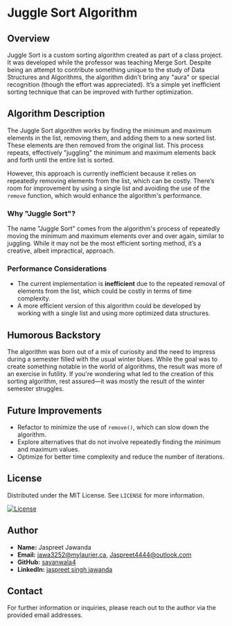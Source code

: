 # Juggle Sort Algorithm

## Overview
Juggle Sort is a custom sorting algorithm created as part of a class project. It was developed while the professor was teaching Merge Sort. Despite being an attempt to contribute something unique to the study of Data Structures and Algorithms, the algorithm didn't bring any "aura" or special recognition (though the effort was appreciated). It’s a simple yet inefficient sorting technique that can be improved with further optimization.

## Algorithm Description
The Juggle Sort algorithm works by finding the minimum and maximum elements in the list, removing them, and adding them to a new sorted list. These elements are then removed from the original list. This process repeats, effectively "juggling" the minimum and maximum elements back and forth until the entire list is sorted.

However, this approach is currently inefficient because it relies on repeatedly removing elements from the list, which can be costly. There’s room for improvement by using a single list and avoiding the use of the `remove` function, which would enhance the algorithm's performance.

### Why "Juggle Sort"?
The name "Juggle Sort" comes from the algorithm's process of repeatedly moving the minimum and maximum elements over and over again, similar to juggling. While it may not be the most efficient sorting method, it’s a creative, albeit impractical, approach.

### Performance Considerations
- The current implementation is **inefficient** due to the repeated removal of elements from the list, which could be costly in terms of time complexity.
- A more efficient version of this algorithm could be developed by working with a single list and using more optimized data structures.

## Humorous Backstory
The algorithm was born out of a mix of curiosity and the need to impress during a semester filled with the usual winter blues. While the goal was to create something notable in the world of algorithms, the result was more of an exercise in futility. If you're wondering what led to the creation of this sorting algorithm, rest assured—it was mostly the result of the winter semester struggles.

## Future Improvements
- Refactor to minimize the use of `remove()`, which can slow down the algorithm.
- Explore alternatives that do not involve repeatedly finding the minimum and maximum values.
- Optimize for better time complexity and reduce the number of iterations.

## License
Distributed under the MIT License. See `LICENSE` for more information.

[![License](https://img.shields.io/badge/License-MIT-blue.svg)](LICENSE)

## Author
- **Name:** Jaspreet Jawanda
- **Email:** [jawa3252@mylaurier.ca](mailto:jawa3252@mylaurier.ca), [Jaspreet4444@outlook.com](mailto:Jaspreet4444@outlook.com)
- **GitHub:** [sayanwala4](https://github.com/sayanwala4)
- **LinkedIn:** [jaspreet singh jawanda](https://www.linkedin.com/in/jaspreet-jawanda-559119308/)

## Contact
For further information or inquiries, please reach out to the author via the provided email addresses.